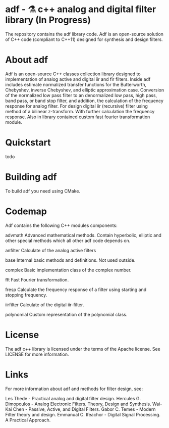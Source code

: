 # adf - :alembic: c++ analog and digital filter library (In Progress)

The repository contains the adf library code. Adf is an open-source solution of C++ code (compliant to C++11) designed for synthesis and design filters.

# About adf

Adf is an open-source C++ classes collection library designed to implementation of analog active and digital iir and fir filters.
Inside adf includes estimate normalized transfer functions for the Butterworth, Chebyshev, inverse Chebyshev, and elliptic approximation case. Conversion of the normalized low pass filter to an denormalized low pass, high pass, band pass, or band stop filter, and addition, the calculation of the frequency response for analog filter. For design digital iir (recursive) filter using method of a bilinear z-transform. With further calculation the frequency response. Also in library contained custom fast fourier transformation module.

# Quickstart
todo

# Building adf

To build adf you need using CMake.

# Codemap

Adf contains the following C++ modules components:

advmath Advanced mathematical methods.
Contain hyperbolic, elliptic and other special methods which all other adf code depends on.

anfilter Calculate of the analog active filters

base Internal basic methods and definitions. Not used outside.

complex Basic implementation class of the complex number.

fft Fast Fourier transformation.
 
fresp Calculate the frequency response of a filter using starting and stopping frequency.

iirfilter Calculate of the digital iir-filter.

polynomial Custom representation of the polynomial class.

# License

The adf c++ library is licensed under the terms of the Apache license. See LICENSE for more information.

# Links

For more information about adf and methods for filter design, see:

Les Thede - Practical analog and digital filter design.
Hercules G. Dimopoulos - Analog Electronic Filters. Theory, Design and Synthesis.
Wai-Kai Chen - Passive, Active, and Digital Filters.
Gabor C. Temes - Modern Filter theory and design.
Emmanual C. Ifeachor - Digital Signal Processing. A Practical Approach.


